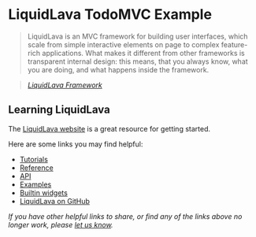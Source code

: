 # LiquidLava TodoMVC Example

> LiquidLava is an MVC framework for building user interfaces, which scale from simple interactive elements on page to
> complex feature-rich applications. What makes it different from other frameworks is transparent internal design:
> this means, that you always know, what you are doing, and what happens inside the framework.

> _[LiquidLava Framework](http://lava-framework.com/)_

## Learning LiquidLava

The [LiquidLava website](http://lava-framework.com/) is a great resource for getting started.

Here are some links you may find helpful:

* [Tutorials](http://www.lava-framework.com/www/doc.html#tab=tutorials)
* [Reference](http://www.lava-framework.com/www/doc.html#tab=reference)
* [API](http://www.lava-framework.com/www/doc.html#tab=api)
* [Examples](http://www.lava-framework.com/www/examples.html)
* [Builtin widgets](http://www.lava-framework.com/www/widgets.html)
* [LiquidLava on GitHub](https://github.com/kogarashisan/LiquidLava/)

_If you have other helpful links to share, or find any of the links above no longer work, please [let us know](https://github.com/tastejs/todomvc/issues)._